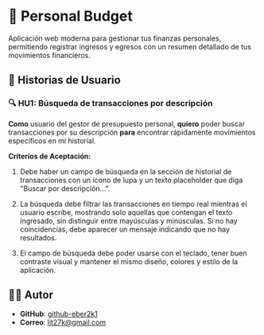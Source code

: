 # 📌 Personal Budget

Aplicación web moderna para gestionar tus finanzas personales, permitiendo registrar ingresos y egresos con un resumen detallado de tus movimientos financieros.

## 📝 Historias de Usuario

### 🔍 HU1: Búsqueda de transacciones por descripción

**Como** usuario del gestor de presupuesto personal, **quiero** poder buscar transacciones por su descripción **para** encontrar rápidamente movimientos específicos en mi historial.

**Criterios de Aceptación:**
1. Debe haber un campo de búsqueda en la sección de historial de transacciones con un ícono de lupa y un texto placeholder que diga "Buscar por descripción...".

2. La búsqueda debe filtrar las transacciones en tiempo real mientras el usuario escribe, mostrando solo aquellas que contengan el texto ingresado, sin distinguir entre mayúsculas y minúsculas. Si no hay coincidencias, debe aparecer un mensaje indicando que no hay resultados.

3. El campo de búsqueda debe poder usarse con el teclado, tener buen contraste visual y mantener el mismo diseño, colores y estilo de la aplicación.

## 🧑‍💻 Autor
- **GitHub**: [github-eber2k1](https://github.com/eber2k1)  
- **Correo**: lit27k@gmail.com

